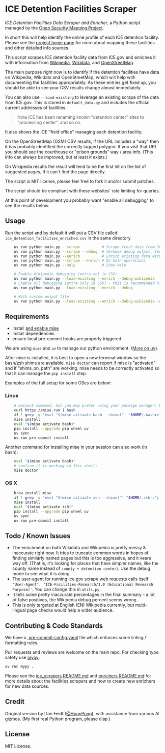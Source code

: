 # ICE Detention Facilities Scraper

_ICE Detention Facilities Data Scraper and Enricher_, a Python script managed by the [Open Security Mapping Project](https://github.com/Open-Security-Mapping-Project).

In short this will help identify the online profile of each ICE detention facility. Please see the [project home page](https://github.com/Open-Security-Mapping-Project)
for more about mapping these facilities and other detailed info sources.

This script scrapes ICE detention facility data from ICE.gov and enriches it
with information from [Wikipedia](https://en.wikipedia.org), [Wikidata](https://wikidata.org), and
[OpenStreetMap](https://openstreetmap.org).

The main purpose right now is to identify if the detention facilities have data on Wikipedia, Wikidata and OpenStreetMap,
which will help with documenting the facilities appropriately. As these entries get fixed up, you should be able to see
your CSV results change almost immediately.

You can also use `--load-existing` to leverage an existing
scrape of the data from ICE.gov. This is stored in `default_data.py` and includes the official current addresses of facilities.

> Note ICE has been renaming known "detention center" sites to "processing center", and so on.

It also shows the ICE "field office" managing each detention facility.

On the OpenStreetMap (OSM) CSV results, if the URL includes a "way" then it has probably identified the correctly tagged
polygon. If you visit that URL you should see the courthouse or "prison grounds" way / area info. (This info can always
be improved, but at least it exists.)

On Wikipedia results the result will tend to be the first hit on the list of suggested pages, if it can't find the page
directly.

The script is MIT license, please feel free to fork it and/or submit patches.

The script should be compliant with these websites' rate limiting for queries.

At this point of development you probably want "enable all debugging" to see the results below.

## Usage

Run the script and by default it will put a CSV file called `ice_detention_facilities_enriched.csv` in the same
directory.

```bash
    uv run python main.py --scrape          # Scrape fresh data from ICE website
    uv run python main.py --scrape --debug  # Verbose debug output. Includes HTML snippets.
    uv run python main.py --enrich          # Enrich existing data with external sources
    uv run python main.py --scrape --enrich # Do both operations
    uv run python main.py --help            # Show help

    # Enable Wikipedia debugging (extra col in CSV)
    uv run python main.py --load-existing --enrich --debug-wikipedia
    # Enable all debugging (extra cols in CSV) - this is recommended right now:
    uv run python main.py --load-existing --enrich --debug

    # With custom output file
    uv run python main.py --load-existing --enrich --debug-wikipedia -o debug_facilities
```

## Requirements

* Install [and enable mise](https://mise.jdx.dev/getting-started.html)
* Install dependencies
* ensure local pre-commit hooks are properly triggered

We are using `mise` and `uv` to manage our python environment. ([More on uv](https://github.com/astral-sh/uv)).

After mise is installed, it is best to open a new terminal window so the bash/zsh shims are available. `mise doctor` can report if
mise is "activated" and if "shims_on_path" are working. mise needs to be correctly activated so that it can manage the
`pip install` step.

Examples of the full setup for some OSes are below:

### Linux

```bash
    # easiest command, but you may prefer using your package manager: https://mise.jdx.dev/installing-mise.html
    curl https://mise.run | bash
    if ! grep -q 'eval "$(mise activate bash --shims)"' "$HOME/.bashrc"; then echo 'eval "$(mise activate bash --shims)"' >> ~/.bashrc; fi
    mise install
    eval "$(mise activate bash)"
    pip install --upgrade pip wheel uv
    uv sync
    uv run pre-commit install
```

Another command for installing mise in your session can also work (in bash):

```bash
    eval "$(mise activate bash)"
    # confirm it is working in this shell:
    mise doctor
```

### OS X

```zsh
    brew install mise
    if ! grep -q 'eval "$(mise activate zsh --shims)"' "$HOME/.zshrc"; then echo 'eval "$(mise activate zsh --shims)"' >> ~/.zshrc; fi
    mise install
    eval "$(mise activate zsh)"
    pip install --upgrade pip wheel uv
    uv sync
    uv run pre-commit install
```

## Todo / Known Issues

* The enrichment on both Wikidata and Wikipedia is pretty messy & inaccurate right now. It tries to truncate common words
in hopes of finding similarly named pages but this is too aggressive, and it veers way off. (That is, it's looking for places
that have simpler names, like the county name instead of `county + detention center`). Use the debug mode to see what
it is doing.
* The user-agent for running ice.gov scrape web requests calls itself `'User-Agent': 'ICE-Facilities-Research/1.0 (Educational Research Purpose)'`.
You can change this in `utils.py`.
* It tells some pretty inaccurate percentages in the final summary - a lot of false positives, the Wikipedia debug percent
seems wrong.
* This is only targeted at English (EN) Wikipedia currently, but  multi-lingual page checks would help a wider audience.

## Contributing & Code Standards

We have a [.pre-commit-config.yaml](.pre-commit-config.yaml) file which enforces some linting / formatting rules.

Pull requests and reviews are welcome on the main repo. For checking type safety use [mypy](https://github.com/python/mypy):

```bash
uv run mypy .
```

Please see the [ice_scrapers README.md](ice_scrapers/README.md) and [enrichers README.md](enrichers/README.md)
for more details about the facilities scrapers and how to create new enrichers for new data sources.

## Credit

Original version by Dan Feidt ([@HongPong](https://github.com/HongPong)), with assistance from various AI gizmos. (My
first real Python program, please clap.)

## License

MIT License.
